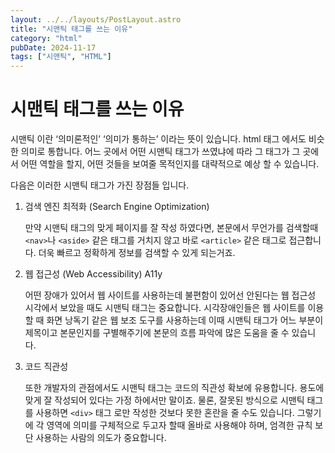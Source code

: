 ```yaml
---
layout: ../../layouts/PostLayout.astro
title: "시맨틱 태그를 쓰는 이유"
category: "html"
pubDate: 2024-11-17
tags: ["시맨틱", "HTML"]
---
```


# 시맨틱 태그를 쓰는 이유

시맨틱 이란 ‘의미론적인’ ‘의미가 통하는’ 이라는 뜻이 있습니다. html 태그 에서도 비슷한 의미로 통합니다. 어느 곳에서 어떤 시맨틱 태그가 쓰였냐에 따라 그 태그가 그 곳에서 어떤 역할을 할지, 어떤 것들을 보여줄 목적인지를 대략적으로 예상 할 수 있습니다.

다음은 이러한 시맨틱 태그가 가진 장점들 입니다.

1. 검색 엔진 최적화 (Search Engine Optimization)

   만약 시맨틱 태그의 맞게 페이지를 잘 작성 하였다면, 본문에서 무언가를 검색할때 `<nav>`나 `<aside>` 같은 태그를 거치지 않고 바로 `<article>` 같은 태그로 접근합니다. 더욱 빠르고 정확하게 정보를 검색할 수 있게 되는거죠.

2. 웹 접근성 (Web Accessibility) A11y

   어떤 장애가 있어서 웹 사이트를 사용하는데 불편함이 있어선 안된다는 웹 접근성 시각에서 보았을 때도 시맨틱 태그는 중요합니다. 시각장애인들은 웹 사이트를 이용할 때 화면 낭독기 같은 웹 보조 도구를 사용하는데 이때 시맨틱 태그가 어느 부분이 제목이고 본문인지를 구별해주기에 본문의 흐름 파악에 많은 도움을 줄 수 있습니다.

3. 코드 직관성

   또한 개발자의 관점에서도 시맨틱 태그는 코드의 직관성 확보에 유용합니다. 용도에 맞게 잘 작성되어 있다는 가정 하에서만 말이죠. 물론, 잘못된 방식으로 시맨틱 태그를 사용하면 `<div>` 태그 로만 작성한 것보다 못한 혼란을 줄 수도 있습니다. 그렇기에 각 영역에 의미를 구체적으로 두고자 할때 올바로 사용해야 하며, 엄격한 규칙 보단 사용하는 사람의 의도가 중요합니다.
